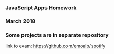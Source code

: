 ### JavaScript Apps Homework 

### March 2018

### Some projects are in separate repository

 link to exam: https://github.com/emoalb/spotify

